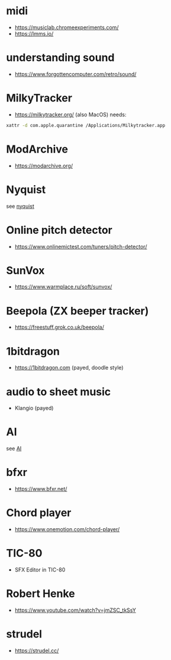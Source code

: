 # midi
* https://musiclab.chromeexperiments.com/
* https://lmms.io/

# understanding sound
* https://www.forgottencomputer.com/retro/sound/

# MilkyTracker
* https://milkytracker.org/ (also MacOS)
needs:
```bash
xattr -d com.apple.quarantine /Applications/Milkytracker.app
```

# ModArchive
* https://modarchive.org/

# Nyquist
see [nyquist](/nyquist)

# Online pitch detector
* https://www.onlinemictest.com/tuners/pitch-detector/

# SunVox
* https://www.warmplace.ru/soft/sunvox/

# Beepola (ZX beeper tracker)
* https://freestuff.grok.co.uk/beepola/

# 1bitdragon
* https://1bitdragon.com (payed, doodle style)

# audio to sheet music
* Klangio (payed)

# AI
see [AI](/ai)

# bfxr
* https://www.bfxr.net/

# Chord player
* https://www.onemotion.com/chord-player/

# TIC-80
* SFX Editor in TIC-80

# Robert Henke
* https://www.youtube.com/watch?v=jmZSC_tkSsY

# strudel
* https://strudel.cc/
